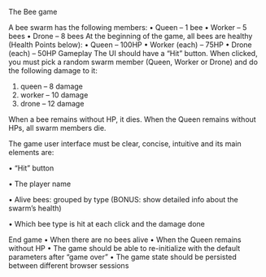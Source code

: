 The Bee game

A bee swarm has the following members:
• Queen – 1 bee
• Worker – 5 bees
• Drone – 8 bees
At the beginning of the game, all bees are healthy (Health Points below):
• Queen – 100HP
• Worker (each) – 75HP
• Drone (each) – 50HP
Gameplay
The UI should have a “Hit” button. When clicked, you must pick a random swarm member (Queen,
Worker or Drone) and do the following damage to it: 
1. queen – 8 damage
2. worker – 10 damage
3. drone – 12 damage

When a bee remains without HP, it dies. When the Queen remains without HPs, all swarm members
die.

The game user interface must be clear, concise, intuitive and its main elements are:

• “Hit” button

• The player name

• Alive bees: grouped by type (BONUS: show detailed info about the swarm’s health)

• Which bee type is hit at each click and the damage done

End game
• When there are no bees alive
• When the Queen remains without HP
• The game should be able to re-initialize with the default parameters after “game over”
• The game state should be persisted between different browser sessions
